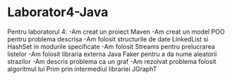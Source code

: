 # Laborator4-Java
Pentru laboratorul 4:
-Am creat un proiect Maven
-Am creat un model POO pentru problema descrisa
-Am folosit structurile de date LinkedList si HashSet in modurile specificate
-Am folosit Streams pentru prelucrarea listelor
-Am folosit libraria externa Java Faker pentru a da nume aleatorii strazilor 
-Am descris problema ca un graf
-Am rezolvat problema folosit algoritmul lui Prim prin intermediul librariei JGraphT
